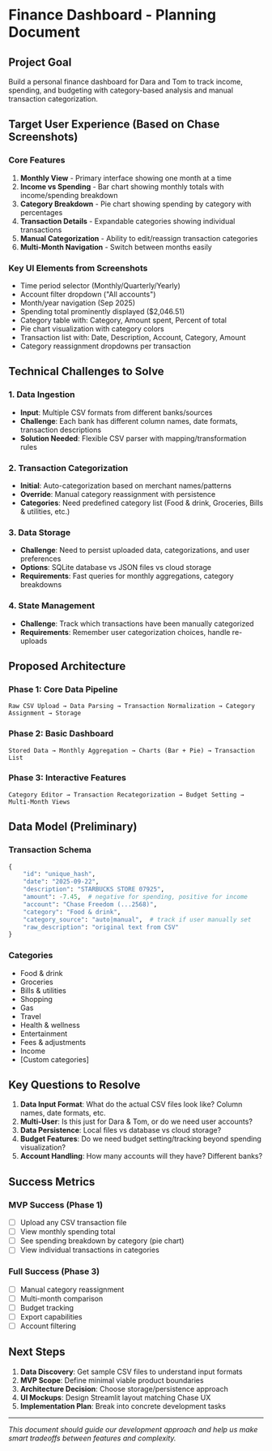 # Finance Dashboard - Planning Document

## Project Goal
Build a personal finance dashboard for Dara and Tom to track income, spending, and budgeting with category-based analysis and manual transaction categorization.

## Target User Experience (Based on Chase Screenshots)

### Core Features
1. **Monthly View** - Primary interface showing one month at a time
2. **Income vs Spending** - Bar chart showing monthly totals with income/spending breakdown
3. **Category Breakdown** - Pie chart showing spending by category with percentages
4. **Transaction Details** - Expandable categories showing individual transactions
5. **Manual Categorization** - Ability to edit/reassign transaction categories
6. **Multi-Month Navigation** - Switch between months easily

### Key UI Elements from Screenshots
- Time period selector (Monthly/Quarterly/Yearly)
- Account filter dropdown ("All accounts")
- Month/year navigation (Sep 2025)
- Spending total prominently displayed ($2,046.51)
- Category table with: Category, Amount spent, Percent of total
- Pie chart visualization with category colors
- Transaction list with: Date, Description, Account, Category, Amount
- Category reassignment dropdowns per transaction

## Technical Challenges to Solve

### 1. Data Ingestion
- **Input**: Multiple CSV formats from different banks/sources
- **Challenge**: Each bank has different column names, date formats, transaction descriptions
- **Solution Needed**: Flexible CSV parser with mapping/transformation rules

### 2. Transaction Categorization
- **Initial**: Auto-categorization based on merchant names/patterns
- **Override**: Manual category reassignment with persistence
- **Categories**: Need predefined category list (Food & drink, Groceries, Bills & utilities, etc.)

### 3. Data Storage
- **Challenge**: Need to persist uploaded data, categorizations, and user preferences
- **Options**: SQLite database vs JSON files vs cloud storage
- **Requirements**: Fast queries for monthly aggregations, category breakdowns

### 4. State Management
- **Challenge**: Track which transactions have been manually categorized
- **Requirements**: Remember user categorization choices, handle re-uploads

## Proposed Architecture

### Phase 1: Core Data Pipeline
```
Raw CSV Upload → Data Parsing → Transaction Normalization → Category Assignment → Storage
```

### Phase 2: Basic Dashboard
```
Stored Data → Monthly Aggregation → Charts (Bar + Pie) → Transaction List
```

### Phase 3: Interactive Features
```
Category Editor → Transaction Recategorization → Budget Setting → Multi-Month Views
```

## Data Model (Preliminary)

### Transaction Schema
```python
{
    "id": "unique_hash",
    "date": "2025-09-22",
    "description": "STARBUCKS STORE 07925",
    "amount": -7.45,  # negative for spending, positive for income
    "account": "Chase Freedom (...2568)",
    "category": "Food & drink",
    "category_source": "auto|manual",  # track if user manually set
    "raw_description": "original text from CSV"
}
```

### Categories
- Food & drink
- Groceries
- Bills & utilities
- Shopping
- Gas
- Travel
- Health & wellness
- Entertainment
- Fees & adjustments
- Income
- [Custom categories]

## Key Questions to Resolve

1. **Data Input Format**: What do the actual CSV files look like? Column names, date formats, etc.
2. **Multi-User**: Is this just for Dara & Tom, or do we need user accounts?
3. **Data Persistence**: Local files vs database vs cloud storage?
4. **Budget Features**: Do we need budget setting/tracking beyond spending visualization?
5. **Account Handling**: How many accounts will they have? Different banks?

## Success Metrics

### MVP Success (Phase 1)
- [ ] Upload any CSV transaction file
- [ ] View monthly spending total
- [ ] See spending breakdown by category (pie chart)
- [ ] View individual transactions in categories

### Full Success (Phase 3)
- [ ] Manual category reassignment
- [ ] Multi-month comparison
- [ ] Budget tracking
- [ ] Export capabilities
- [ ] Account filtering

## Next Steps

1. **Data Discovery**: Get sample CSV files to understand input formats
2. **MVP Scope**: Define minimal viable product boundaries
3. **Architecture Decision**: Choose storage/persistence approach
4. **UI Mockups**: Design Streamlit layout matching Chase UX
5. **Implementation Plan**: Break into concrete development tasks

---

*This document should guide our development approach and help us make smart tradeoffs between features and complexity.*